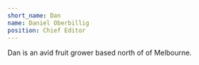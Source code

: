 ```yaml
---
short_name: Dan
name: Daniel Oberbillig
position: Chief Editor
---
```

Dan is an avid fruit grower based north of of Melbourne.